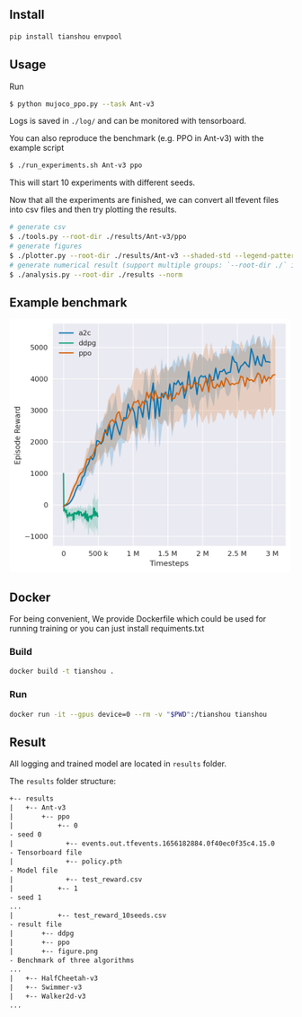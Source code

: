 ## Install 

```bash
pip install tianshou envpool
```

## Usage

Run

```bash
$ python mujoco_ppo.py --task Ant-v3
```

Logs is saved in `./log/` and can be monitored with tensorboard.

You can also reproduce the benchmark (e.g. PPO in Ant-v3) with the example script

```bash
$ ./run_experiments.sh Ant-v3 ppo
```

This will start 10 experiments with different seeds.

Now that all the experiments are finished, we can convert all tfevent files into csv files and then try plotting the results.

```bash
# generate csv
$ ./tools.py --root-dir ./results/Ant-v3/ppo
# generate figures
$ ./plotter.py --root-dir ./results/Ant-v3 --shaded-std --legend-pattern "\\w+"
# generate numerical result (support multiple groups: `--root-dir ./` instead of single dir)
$ ./analysis.py --root-dir ./results --norm
```
## Example benchmark
<img src="./results/Ant-v3/figure.png" width="500" height="450">

## Docker

For being convenient, We provide Dockerfile which could be used for running training or you can just install requiments.txt

### Build

```bash
docker build -t tianshou .
```

### Run 

```bash
docker run -it --gpus device=0 --rm -v "$PWD":/tianshou tianshou 
```

## Result
All logging and trained model are located in ```results``` folder.

The ```results``` folder structure:
```
+-- results
|   +-- Ant-v3
|       +-- ppo
|           +-- 0                                                     - seed 0
|             +-- events.out.tfevents.1656182884.0f40ec0f35c4.15.0    - Tensorboard file
|             +-- policy.pth                                          - Model file
|             +-- test_reward.csv                                     
|           +-- 1                                                     - seed 1
...
|           +-- test_reward_10seeds.csv                               - result file      
|       +-- ddpg
|       +-- ppo
|       +-- figure.png                                                - Benchmark of three algorithms 
...
|   +-- HalfCheetah-v3
|   +-- Swimmer-v3
|   +-- Walker2d-v3
...
```


